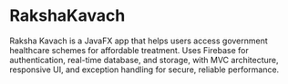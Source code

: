 # RakshaKavach
Raksha Kavach is a JavaFX app that helps users access government healthcare schemes for affordable treatment. Uses Firebase for authentication, real-time database, and storage, with MVC architecture, responsive UI, and exception handling for secure, reliable performance.
